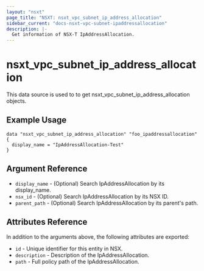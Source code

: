 ```yaml
---
layout: "nsxt"
page_title: "NSXT: nsxt_vpc_subnet_ip_address_allocation"
sidebar_current: "docs-nsxt-vpc-subnet-ipaddressallocation"
description: |-
  Get information of NSX-T IpAddressAllocation.
---
```


<!--
    Copyright 2023 VMware, Inc.
    SPDX-License-Identifier: Mozilla Public License 2.0
-->

# nsxt_vpc_subnet_ip_address_allocation

This data source is used to to get nsxt_vpc_subnet_ip_address_allocation objects.

## Example Usage

```hcl
data "nsxt_vpc_subnet_ip_address_allocation" "foo_ipaddressallocation" {
  display_name = "IpAddressAllocation-Test"
}
```

## Argument Reference

* `display_name` - (Optional) Search IpAddressAllocation by its display_name.
* `nsx_id` - (Optional) Search IpAddressAllocation by its NSX ID.
* `parent_path` - (Optional) Search IpAddressAllocation by its parent's path.

## Attributes Reference

In addition to the arguments above, the following attributes are exported:

* `id` - Unique identifier for this entity in NSX.
* `description` - Description of the IpAddressAllocation.
* `path` - Full policy path of the IpAddressAllocation.

